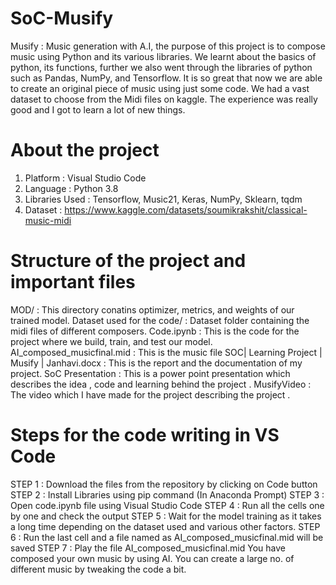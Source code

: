 # SoC-Musify
Musify : Music generation with A.I, the purpose of this project is to compose music using Python and its various libraries. We learnt about the basics of python, its functions, further we also went through the libraries of python such as Pandas, NumPy, and Tensorflow. It is so great that now we are able to create an original piece of music using just some code. We had a vast dataset to choose from the Midi files on kaggle. The experience was really good and I got to learn a lot of new things.  
# About the project
1. Platform : Visual Studio Code
2. Language : Python 3.8
3. Libraries Used : Tensorflow, Music21, Keras, NumPy, Sklearn, tqdm
4. Dataset : https://www.kaggle.com/datasets/soumikrakshit/classical-music-midi 
# Structure of the project and important files
MOD/ : This directory conatins optimizer, metrics, and weights of our trained model.
Dataset used for the code/ : Dataset folder containing the midi files of different composers.
Code.ipynb : This is the code for the project where we build, train, and test our model.
AI_composed_musicfinal.mid : This is the music file
SOC| Learning Project | Musify | Janhavi.docx : This is the report and the documentation of my project.
SoC Presentation : This is a power point presentation which describes the idea , code and learning behind the project .
MusifyVideo : The video which I have made for the project describing the project .
# Steps for the code writing in VS Code
STEP 1 : Download the files from the repository by clicking on Code button
STEP 2 : Install Libraries using pip command (In Anaconda Prompt)
STEP 3 : Open code.ipynb file using Visual Studio Code
STEP 4 : Run all the cells one by one and check the output
STEP 5 : Wait for the model training as it takes a long time depending on the dataset used and various other factors.
STEP 6 : Run the last cell and a file named as AI_composed_musicfinal.mid will be saved
STEP 7 : Play the file AI_composed_musicfinal.mid
You have composed your own music by using AI.
You can create a large no. of different music by tweaking the code a bit.


